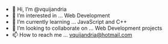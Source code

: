 - 👋 Hi, I’m @vquijandria
- 👀 I’m interested in ... Web Development
- 🌱 I’m currently learning ... JavaScript and C++
- 💞️ I’m looking to collaborate on ... Web Development projects
- 📫 How to reach me ... vquijandria@hotmail.com

<!---
vquijandria/vquijandria is a ✨ special ✨ repository because its `README.md` (this file) appears on your GitHub profile.
You can click the Preview link to take a look at your changes.
--->
